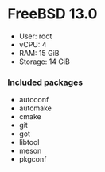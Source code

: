 # FreeBSD 13.0

- User: root
- vCPU: 4
- RAM: 15 GiB
- Storage: 14 GiB

### Included packages

- autoconf
- automake
- cmake
- git
- got
- libtool
- meson
- pkgconf
